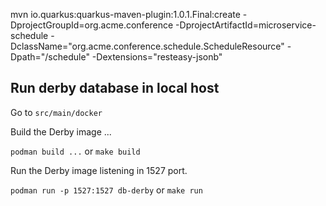 mvn io.quarkus:quarkus-maven-plugin:1.0.1.Final:create     -DprojectGroupId=org.acme.conference     -DprojectArtifactId=microservice-schedule     -DclassName="org.acme.conference.schedule.ScheduleResource"     -Dpath="/schedule"     -Dextensions="resteasy-jsonb"

## Run derby database in local host

Go to `src/main/docker`

Build the Derby image ...

`podman build ...` or `make build`

Run the Derby image listening in 1527 port.

`podman run -p 1527:1527 db-derby` or `make run`


